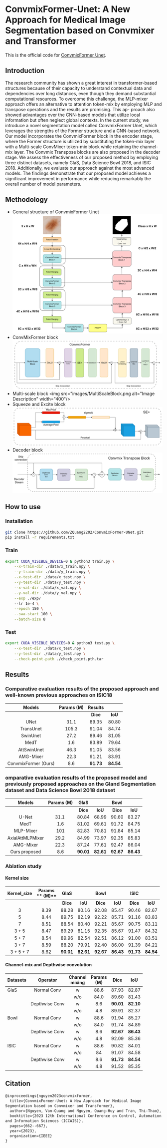 # ConvmixFormer-Unet: A New Approach for Medical Image Segmentation based on Convmixer and Transformer
This is the official code for [ConvmixFormer Unet](https://ieeexplore.ieee.org/document/10382399). 
## Introduction
The research community has shown a great interest in transformer-based structures because of their capacity to understand contextual data and dependencies over long distances, even though they demand substantial computational resources. To overcome this challenge, the MLP-mixer approach offers an alternative to attention token-mix by employing MLP and transpose operations and the results are promising. This ap- proach also showed advantages over the CNN-based models that utilize local information but often neglect global contexts. In the current study, we introduce a novel segmentation model called ConvmixFormer Unet, which leverages the strengths of the Former structure and a CNN-based network. Our model incorporates the ConvmixFormer block in the encoder stage, where the Former structure is utilized by substituting the token-mix layer with a Multi-scale ConvMixer token-mix block while retaining the channel-mix layer. The Convmix Transpose blocks are also proposed in the decoder stage. We assess the effectiveness of our proposed method by employing three distinct datasets, namely GlaS, Data Science Bowl 2018, and ISIC 2018. Additionally, we evaluate our approach against the most advanced models. The findings demonstrate that our proposed model achieves a significant improvement in performance while reducing remarkably the overall number of model parameters.

## Methodology
- General structure of ConvmixFormer Unet
![General structure of ConvmixFormer Unet](images/Model_architecture.png)
- ConvMixFormer block
![ConvmixFormer](images/ConvMixFormer.png)
- Multi-scale block
<img src="images/MultiScaleBlock.png alt="Image Description" width="400"/>
- Squeeze and Excite block 
![SE+](images/SE+.png)
- Decoder block
![decoder](images/DecoderBlock.png)

## How to use
### Installation
```bash
git clone https://github.com/ZQuang2202/ConvmixFormer-UNet.git
pip install -r requirements.txt
```

### Train
```bash
export CUDA_VISIBLE_DEVICE=0 & python3 train.py \
    --x-train-dir ./data/x_train.npy \
    --y-train-dir ./data/y_train.npy \
    --x-test-dir ./data/x_test.npy \
    --y-test-dir ./data/y_test.npy \
    --x-val-dir ./data/x_val.npy \
    --y-val-dir ./data/y_val.npy \
    --exp ./exp/
    --lr 1e-4 \
    --epoch 150 \
    --swa-start 100 \
    --batch-size 8
```

### Test
```bash
export CUDA_VISIBLE_DEVICES=0 & python3 test.py \
    --x-test-dir ./data/x_test.npy \
    --y-test-dir ./data/y_test.npy \
    --check-point-path ./check_point.pth.tar
```

## Results

### Comparative evaluation results of the proposed approach and well-known previous approaches on ISIC18
| **Models**                                  | **Params** (**M**)  | **Results**|           |
| :-----------------------------------------: | :----------------:  | :---------:| :--------:|
|                                             |                     | **Dice**   | **IoU**   |
| UNet                                        | 31.1                | 89.35      | 80.80     |
| TransUnet                                   | 105.3               | 91.04      | 84.74     |
| SwinUnet                                    | 27.2                | 89.46      | 81.05     |
| MedT                                        | 1.6                 | 83.89      | 79.64     |
| AttSwinUnet                                 | 46.3                | 91.05      | 83.56     |
| AMG-Mixer                                   | 22.3                | 91.21      | 83.91     |
| ConvmixFormer (Ours)                        | 8.6                 | **91.73**  | **84.54** |

###  omparative evaluation results of the proposed model and previously proposed approaches on the Gland Segmentation dataset and Data Science Bowl 2018 dataset
| **Models**       | **Params** **(M)**        | **GlaS**   |            | **Bowl**   |            |
| :--------------: | :-----------------------: | :--------: | :--------: | :--------: | :--------: |
|                  |                           | **Dice**   | **IoU**    | **Dice**   | **IoU**    |
| U-Net            | 31\.1                     | 80\.84     | 68\.99     | 90\.60     | 83\.27     |
| MedT             | 1\.6                      | 81\.02     | 69\.61     | 91\.72     | 84\.75     |
| MLP-Mixer        | 101                       | 82\.83     | 70\.81     | 91\.84     | 85\.14     |
| AxialAttMLPMixer | 29\.2                     | 84\.99     | 73\.97     | 92\.35     | 85\.83     |
| AMG-Mixer        | 22\.3                     | 87\.24     | 77\.61     | 92\.47     | 86\.04     |
| Ours proposed    | 8\.6                      | **90\.01** | **82\.61** | **92\.67** | **86\.43** |

### Ablation study
#### Kernel size
| **Kernel\_size** | **Params** <br> ** (M)** | **GlaS**   |            | **Bowl**   |            | **ISIC**   |            |
| :--------------: | :----------------------: | :--------: | :--------: | :--------: | :--------: | :--------: | :--------: |
|                  |                          | **Dice**   | **IoU**    | **Dice**   | **IoU**    | **Dice**   | **IoU**    |
| 3                | 8\.39                    | 88\.28     | 80\.16     | 92\.08     | 85\.47     | 90\.46     | 82\.67     |
| 5                | 8\.44                    | 89\.75     | 82\.19     | 92\.22     | 85\.71     | 91\.16     | 83\.83     |
| 7                | 8\.51                    | 88\.54     | 80\.40     | 92\.21     | 85\.67     | 90\.75     | 83\.11     |
| 3 + 5            | 8\.47                    | 89\.29     | 81\.15     | 92\.35     | 85\.67     | 91\.47     | 84\.32     |
| 5 + 7            | 8\.54                    | 89\.96     | 82\.54     | 92\.51     | 86\.12     | 91\.00     | 83\.51     |
| 3 + 7            | 8\.59                    | 88\.20     | 79\.91     | 92\.40     | 86\.00     | 91\.39     | 84\.21     |
| 3 + 5 + 7        | 8\.62                    | **90\.01** | **82\.61** | **92\.67** | **86\.43** | **91\.73** | **84\.54** |

#### Channel-mix and Depthwise convolution
| **Datasets** | **Operator**   | **Channel** <br>  **mixing** | **Params**  <br>   (**M**) | **Dice**   | **IoU**    |
| :----------- | :------------: | :--------------------------: | :------------------------: | :--------: | :--------: |
| GlaS         | Normal Conv    | w                            | 88\.6                      | 87\.93     | 82\.87     |
|              |                | w/o                          | 84\.0                      | 89\.60     | 81\.43     |
|              | Depthwise Conv | w                            | 8\.6                       | **90\.01** | **82\.10** |
|              |                | w/o                          | 4\.8                       | 89\.91     | 82\.37     |
| Bowl         | Normal Conv    | w                            | 88\.6                      | 91\.94     | 85\.27     |
|              |                | w/o                          | 84\.0                      | 91\.74     | 84\.89     |
|              | Depthwise Conv | w                            | 8\.6                       | **92\.67** | **86\.43** |
|              |                | w/o                          | 4\.8                       | 92\.09     | 85\.36     |
| ISIC         | Normal Conv    | w                            | 88\.6                      | 90\.82     | 84\.01     |
|              |                | w/o                          | 84                         | 91\.07     | 84\.58     |
|              | Depthwise Conv | w                            | 8\.6                       | **91\.73** | **84\.54** |
|              |                | w/o                          | 4\.8                       | 91\.52     | 85\.35     |

## Citation 
```
@inproceedings{nguyen2023convmixformer,
  title={ConvmixFormer-Unet: A New Approach for Medical Image Segmentation based on Convmixer and Transformer},
  author={Nguyen, Van-Quang and Nguyen, Quang-Huy and Tran, Thi-Thao},
  booktitle={2023 12th International Conference on Control, Automation and Information Sciences (ICCAIS)},
  pages={662--667},
  year={2023},
  organization={IEEE}
}
```
